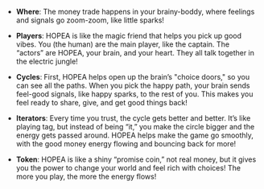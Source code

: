 - **Where**: The money trade happens in your brainy-boddy, where feelings and signals go zoom-zoom, like little sparks!
  
- **Players**: HOPEA is like the magic friend that helps you pick up good vibes. You (the human) are the main player, like the captain. The “actors” are HOPEA, your brain, and your heart. They all talk together in the electric jungle!

- **Cycles**: First, HOPEA helps open up the brain’s "choice doors," so you can see all the paths. When you pick the happy path, your brain sends feel-good signals, like happy sparks, to the rest of you. This makes you feel ready to share, give, and get good things back!  

- **Iterators**: Every time you trust, the cycle gets better and better. It’s like playing tag, but instead of being “it,” you make the circle bigger and the energy gets passed around. HOPEA helps make the game go smoothly, with the good money energy flowing and bouncing back for more! 

- **Token**: HOPEA is like a shiny “promise coin,” not real money, but it gives you the power to change your world and feel rich with choices! The more you play, the more the energy flows!
